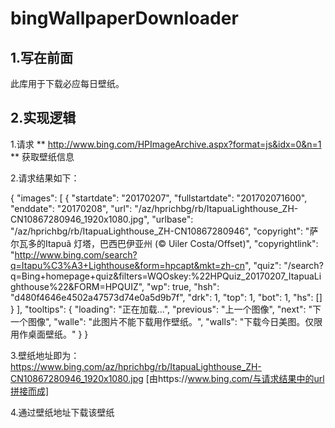 # bingWallpaperDownloader

## 1.写在前面

此库用于下载必应每日壁纸。

## 2.实现逻辑

1.请求 ** http://www.bing.com/HPImageArchive.aspx?format=js&idx=0&n=1 ** 获取壁纸信息

2.请求结果如下：

{
  "images": [
    {
      "startdate": "20170207",
      "fullstartdate": "201702071600",
      "enddate": "20170208",
      "url": "/az/hprichbg/rb/ItapuaLighthouse_ZH-CN10867280946_1920x1080.jpg",
      "urlbase": "/az/hprichbg/rb/ItapuaLighthouse_ZH-CN10867280946",
      "copyright": "萨尔瓦多的Itapuã 灯塔，巴西巴伊亚州 (© Uiler Costa/Offset)",
      "copyrightlink": "http://www.bing.com/search?q=Itapu%C3%A3+Lighthouse&form=hpcapt&mkt=zh-cn",
      "quiz": "/search?q=Bing+homepage+quiz&filters=WQOskey:%22HPQuiz_20170207_ItapuaLighthouse%22&FORM=HPQUIZ",
      "wp": true,
      "hsh": "d480f4646e4502a47573d74e0a5d9b7f",
      "drk": 1,
      "top": 1,
      "bot": 1,
      "hs": []
    }
  ],
  "tooltips": {
    "loading": "正在加载...",
    "previous": "上一个图像",
    "next": "下一个图像",
    "walle": "此图片不能下载用作壁纸。",
    "walls": "下载今日美图。仅限用作桌面壁纸。"
  }
}

3.壁纸地址即为：https://www.bing.com/az/hprichbg/rb/ItapuaLighthouse_ZH-CN10867280946_1920x1080.jpg
[由https://www.bing.com/与请求结果中的url拼接而成]


4.通过壁纸地址下载该壁纸
